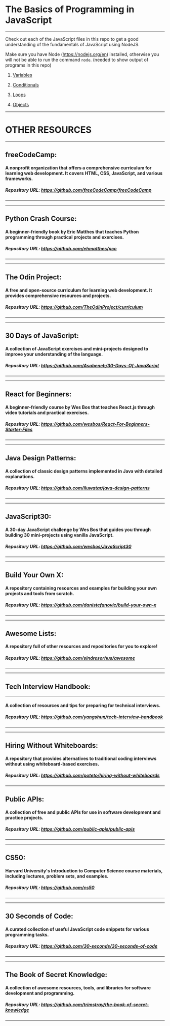 # The Basics of Programming in JavaScript

---

Check out each of the JavaScript files in this repo to get a good understanding of the fundamentals of JavaScript using NodeJS.

Make sure you have Node (https://nodejs.org/en) installed, otherwise you will not be able to run the command `node`. (needed to show output of programs in this repo)

1. [Variables](./variables.js)

2. [Conditionals](./conditionals.js)

3. [Loops](./loops.js)

4. [Objects](./objects.js)

---

# OTHER RESOURCES

---

## freeCodeCamp:

#### A nonprofit organization that offers a comprehensive curriculum for learning web development. It covers HTML, CSS, JavaScript, and various frameworks.

##### Repository URL: https://github.com/freeCodeCamp/freeCodeCamp

---

---

## Python Crash Course:

#### A beginner-friendly book by Eric Matthes that teaches Python programming through practical projects and exercises.

##### Repository URL: https://github.com/ehmatthes/pcc

---

---

## The Odin Project:

#### A free and open-source curriculum for learning web development. It provides comprehensive resources and projects.

##### Repository URL: https://github.com/TheOdinProject/curriculum

---

---

## 30 Days of JavaScript:

#### A collection of JavaScript exercises and mini-projects designed to improve your understanding of the language.

##### Repository URL: https://github.com/Asabeneh/30-Days-Of-JavaScript

---

---

## React for Beginners:

#### A beginner-friendly course by Wes Bos that teaches React.js through video tutorials and practical exercises.

##### Repository URL: https://github.com/wesbos/React-For-Beginners-Starter-Files

---

---

## Java Design Patterns:

#### A collection of classic design patterns implemented in Java with detailed explanations.

##### Repository URL: https://github.com/iluwatar/java-design-patterns

---

---

## JavaScript30:

#### A 30-day JavaScript challenge by Wes Bos that guides you through building 30 mini-projects using vanilla JavaScript.

##### Repository URL: https://github.com/wesbos/JavaScript30

---

---

## Build Your Own X:

#### A repository containing resources and examples for building your own projects and tools from scratch.

##### Repository URL: https://github.com/danistefanovic/build-your-own-x

---

---

## Awesome Lists:

#### A repository full of other resources and repositories for you to explore!

##### Repository URL: https://github.com/sindresorhus/awesome

---

---

## Tech Interview Handbook:

---

#### A collection of resources and tips for preparing for technical interviews.

##### Repository URL: https://github.com/yangshun/tech-interview-handbook

---

---

## Hiring Without Whiteboards:

#### A repository that provides alternatives to traditional coding interviews without using whiteboard-based exercises.

##### Repository URL: https://github.com/poteto/hiring-without-whiteboards

---

## Public APIs:

#### A collection of free and public APIs for use in software development and practice projects.

##### Repository URL: https://github.com/public-apis/public-apis

---

---

## CS50:

#### Harvard University's Introduction to Computer Science course materials, including lectures, problem sets, and examples.

##### Repository URL: https://github.com/cs50

---

---

## 30 Seconds of Code:

#### A curated collection of useful JavaScript code snippets for various programming tasks.

##### Repository URL: https://github.com/30-seconds/30-seconds-of-code

---

---

## The Book of Secret Knowledge:

#### A collection of awesome resources, tools, and libraries for software development and programming.

##### Repository URL: https://github.com/trimstray/the-book-of-secret-knowledge

---
